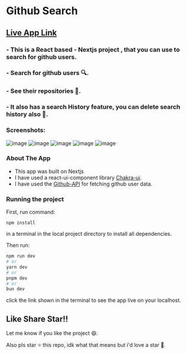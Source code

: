 # Github Search

## [Live App Link](https://mvarunreddy-react-github-search.vercel.app/)

### - This is a **React based** - Nextjs project , that you can use to search for github users.

### - Search for github users 🔍.

### - See their repositories 📂.

### - It also has a search History feature, you can delete search history also 👀.

### Screenshots: 
![image](https://github.com/MVARUNREDDY8203/React_Github_Search/assets/94187286/8a03e2c4-cd44-484c-af37-1ea282738551)
![image](https://github.com/MVARUNREDDY8203/React_Github_Search/assets/94187286/be5ee9eb-c7a3-4d07-aed5-fa0242c69b2f)
![image](https://github.com/MVARUNREDDY8203/React_Github_Search/assets/94187286/0e35f80c-c605-4768-8d7f-2236cc2d4259)
![image](https://github.com/MVARUNREDDY8203/React_Github_Search/assets/94187286/9c155094-c61f-489a-b7c2-54605297984f)
![image](https://github.com/MVARUNREDDY8203/React_Github_Search/assets/94187286/efa5e4b4-8690-4185-b113-dfaad8d036c0)

### About The App
- This app was built on Nextjs
- I have used a react-ui-component library [Chakra-ui](https://chakra-ui.com/).
- I have used the [Github-API](https://docs.github.com/en/rest) for fetching github user data.
  
### Running the project

First, run command:
```
npm install
```
in a terminal in the local project directory to install all dependencies.

Then run: 

```bash
npm run dev
# or
yarn dev
# or
pnpm dev
# or
bun dev
```

click the link shown in the terminal to see the app live on your localhost.


## Like Share Star!!

Let me know if you like the project 😄.

Also pls star ⭐ this repo, idk what that means but i'd love a star 🤩.


